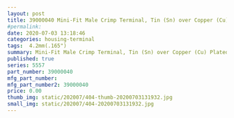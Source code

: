 ```yaml
---
layout: post
title: 39000040 Mini-Fit Male Crimp Terminal, Tin (Sn) over Copper (Cu) Plated Brass Contact, 18-24 AWG, Reel
#permalink: 
date: 2020-07-03 13:18:46
categories: housing-terminal
tags:  4.2mm(.165")
summary: Mini-Fit Male Crimp Terminal, Tin (Sn) over Copper (Cu) Plated Brass Contact, 18-24 AWG, Reel
published: true 
series: 5557
part_number: 39000040
mfg_part_number: 
mfg_part_number2: 39000040
price: 0.00
thumb_img: static/202007/404-thumb-20200703131932.jpg
small_img: static/202007/404-20200703131932.jpg
---
```



